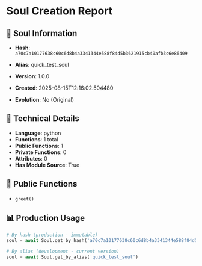 # Soul Creation Report

## 🧬 Soul Information
- **Hash**: `a70c7a10177638c60c6d8b4a3341344e588f84d5b3621915cb40afb3c6e86409`
- **Alias**: quick_test_soul
- **Version**: 1.0.0
- **Created**: 2025-08-15T12:16:02.504480

- **Evolution**: No (Original)

## 🔧 Technical Details
- **Language**: python
- **Functions**: 1 total
- **Public Functions**: 1
- **Private Functions**: 0
- **Attributes**: 0
- **Has Module Source**: True

## 🎯 Public Functions
- `greet()`

## 📊 Production Usage
```python
# By hash (production - immutable)
soul = await Soul.get_by_hash('a70c7a10177638c60c6d8b4a3341344e588f84d5b3621915cb40afb3c6e86409')

# By alias (development - current version)
soul = await Soul.get_by_alias('quick_test_soul')
```
